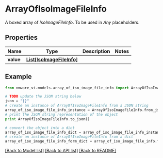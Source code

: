 # ArrayOfIsoImageFileInfo

A boxed array of *IsoImageFileInfo*. To be used in *Any* placeholders. 

## Properties
Name | Type | Description | Notes
------------ | ------------- | ------------- | -------------
**value** | [**List[IsoImageFileInfo]**](IsoImageFileInfo.md) |  | 

## Example

```python
from vmware_vi.models.array_of_iso_image_file_info import ArrayOfIsoImageFileInfo

# TODO update the JSON string below
json = "{}"
# create an instance of ArrayOfIsoImageFileInfo from a JSON string
array_of_iso_image_file_info_instance = ArrayOfIsoImageFileInfo.from_json(json)
# print the JSON string representation of the object
print ArrayOfIsoImageFileInfo.to_json()

# convert the object into a dict
array_of_iso_image_file_info_dict = array_of_iso_image_file_info_instance.to_dict()
# create an instance of ArrayOfIsoImageFileInfo from a dict
array_of_iso_image_file_info_form_dict = array_of_iso_image_file_info.from_dict(array_of_iso_image_file_info_dict)
```
[[Back to Model list]](../README.md#documentation-for-models) [[Back to API list]](../README.md#documentation-for-api-endpoints) [[Back to README]](../README.md)


